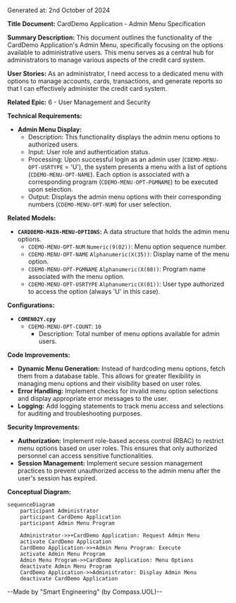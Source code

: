 Generated at: 2nd October of 2024

**Title Document:** CardDemo Application - Admin Menu Specification

**Summary Description:**
This document outlines the functionality of the CardDemo Application's Admin Menu, specifically focusing on the options available to administrative users. This menu serves as a central hub for administrators to manage various aspects of the credit card system.

**User Stories:**
As an administrator, I need access to a dedicated menu with options to manage accounts, cards, transactions, and generate reports so that I can effectively administer the credit card system.

**Related Epic:** 6 - User Management and Security

**Technical Requirements:**
- **Admin Menu Display:**
  - Description: This functionality displays the admin menu options to authorized users.
  - Input: User role and authentication status.
  - Processing: Upon successful login as an admin user (`CDEMO-MENU-OPT-USRTYPE` = 'U'), the system presents a menu with a list of options (`CDEMO-MENU-OPT-NAME`). Each option is associated with a corresponding program (`CDEMO-MENU-OPT-PGMNAME`) to be executed upon selection. 
  - Output: Displays the admin menu options with their corresponding numbers (`CDEMO-MENU-OPT-NUM`) for user selection.

**Related Models:**
- **`CARDDEMO-MAIN-MENU-OPTIONS`:** A data structure that holds the admin menu options.
  - `CDEMO-MENU-OPT-NUM` `Numeric(9(02))`: Menu option sequence number.
  - `CDEMO-MENU-OPT-NAME` `Alphanumeric(X(35))`: Display name of the menu option.
  - `CDEMO-MENU-OPT-PGMNAME` `Alphanumeric(X(08))`: Program name associated with the menu option.
  - `CDEMO-MENU-OPT-USRTYPE` `Alphanumeric(X(01))`: User type authorized to access the option (always 'U' in this case).

**Configurations:**
- **`COMEN02Y.cpy`**
  - `CDEMO-MENU-OPT-COUNT`: `10`
	- Description: Total number of menu options available for admin users.

**Code Improvements:**
- **Dynamic Menu Generation:** Instead of hardcoding menu options, fetch them from a database table. This allows for greater flexibility in managing menu options and their visibility based on user roles.
- **Error Handling:** Implement checks for invalid menu option selections and display appropriate error messages to the user.
- **Logging:** Add logging statements to track menu access and selections for auditing and troubleshooting purposes.

**Security Improvements:**
- **Authorization:** Implement role-based access control (RBAC) to restrict menu options based on user roles. This ensures that only authorized personnel can access sensitive functionalities.
- **Session Management:**  Implement secure session management practices to prevent unauthorized access to the admin menu after the user's session has expired.

**Conceptual Diagram:**
```mermaid
sequenceDiagram
    participant Administrator
    participant CardDemo Application
    participant Admin Menu Program

    Administrator->>+CardDemo Application: Request Admin Menu
    activate CardDemo Application
    CardDemo Application->>+Admin Menu Program: Execute
    activate Admin Menu Program
    Admin Menu Program->>CardDemo Application: Menu Options
    deactivate Admin Menu Program
    CardDemo Application->>Administrator: Display Admin Menu
    deactivate CardDemo Application
```

--Made by "Smart Engineering" (by Compass.UOL)--